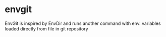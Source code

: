 # envgit
EnvGit is inspired by EnvDir and runs another command with env. variables loaded directly from file in git repository

